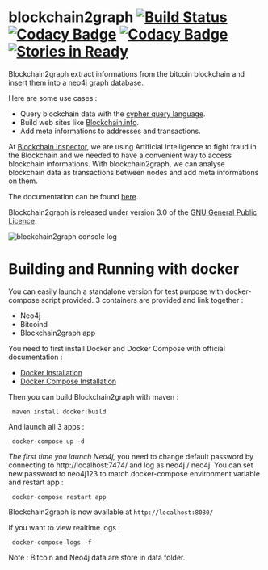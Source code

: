 # blockchain2graph [![Build Status](https://travis-ci.org/straumat/blockchain2graph.svg?branch=master)](https://travis-ci.org/straumat/blockchain2graph) [![Codacy Badge](https://api.codacy.com/project/badge/Grade/99d74d003bbc4f56abed38301003c0b0)](https://www.codacy.com/app/stephane-traumat/blockchain2graph?utm_source=github.com&amp;utm_medium=referral&amp;utm_content=straumat/blockchain2graph&amp;utm_campaign=Badge_Grade) [![Codacy Badge](https://api.codacy.com/project/badge/Coverage/99d74d003bbc4f56abed38301003c0b0)](https://www.codacy.com/app/stephane-traumat/blockchain2graph?utm_source=github.com&amp;utm_medium=referral&amp;utm_content=straumat/blockchain2graph&amp;utm_campaign=Badge_Coverage) [![Stories in Ready](https://badge.waffle.io/straumat/blockchain2graph.svg?label=ready&title=Ready)](http://waffle.io/straumat/blockchain2graph)
Blockchain2graph extract informations from the bitcoin blockchain and insert them into a neo4j graph database. 

Here are some use cases : 
* Query blockchain data with the [cypher query language](https://neo4j.com/developer/cypher-query-language/).
* Build web sites like [Blockchain.info](https://blockchain.info/).
* Add meta informations to addresses and transactions.

At [Blockchain Inspector](http://www.blockchaininspector.com/), we are using Artificial Intelligence to fight fraud in the Blockchain and we needed to have a convenient way to access blockchain informations. With blockchain2graph, we can analyse blockchain data as transactions between nodes and add meta informations on them.

The documentation can be found [here](https://github.com/straumat/blockchain2graph/wiki).

Blockchain2graph is released under version 3.0 of the [GNU General Public Licence](https://github.com/straumat/blockchain2graph/blob/master/LICENSE).

![blockchain2graph console log](https://raw.githubusercontent.com/straumat/blockchain2graph/gh-pages/images/b2g-console-screenshot.png)


# Building and Running with docker

You can easily launch a standalone version for test purpose with docker-compose script provided.
3 containers are provided and link together : 
  - Neo4j
  - Bitcoind
  - Blockchain2graph app
  
You need to first install Docker and Docker Compose with official documentation : 
  - [Docker Installation](https://docs.docker.com/engine/installation/)
  - [Docker Compose Installation](https://docs.docker.com/compose/install/)
  
Then you can build Blockchain2graph with maven : 

` maven install docker:build`

And launch all 3 apps :

` docker-compose up -d`

_The first time you launch Neo4j,_ you need to change default password by connecting to http://localhost:7474/ 
and log as neo4j / neo4j. You can set new password to neo4j123 to match docker-compose environment variable and restart app :

` docker-compose restart app`

Blockchain2graph is now available at `http://localhost:8080/`

If you want to view realtime logs :

` docker-compose logs -f`

Note : Bitcoin and Neo4j data are store in data folder.